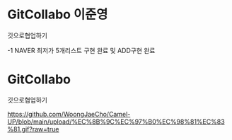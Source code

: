 # GitCollabo   이준영
깃으로협업하기

-1 NAVER 최저가 5개리스트 구현 완료 및 ADD구현 완료
# GitCollabo
깃으로협업하기

https://github.com/WoongJaeCho/Camel-UP/blob/main/upload/%EC%8B%9C%EC%97%B0%EC%98%81%EC%83%81.gif?raw=true
